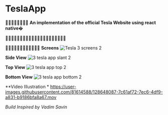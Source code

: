 # TeslaApp
🚗🚗🚗🚗🚗🚗🚗🚗
**An implementation of the official Tesla Website using react native**�

👨🏼‍💻👨🏼‍💻👨🏼‍💻👨🏼‍💻👨🏼‍💻👨🏼‍💻👨🏼‍💻

🚀🚀🚀🚀🚀🚀🚀🚀🚀🚀🚀🚀
**Screens**
![Tesla 3 screens 2](https://user-images.githubusercontent.com/81614588/128647647-09ade527-9f19-49c6-afa1-fe397bf1174c.png)

**Side View**
![3 tesla app  slant 2](https://user-images.githubusercontent.com/81614588/128647910-31a50650-3944-4ec6-b8e7-9f04725ce92b.png)


**Top View**
![3 tesla app top 2](https://user-images.githubusercontent.com/81614588/128647915-29366810-609e-4d89-8057-7f9aaf67efe8.png)

**Bottom View**
![3  tesla app bottom 2](https://user-images.githubusercontent.com/81614588/128647919-cc55d185-ea27-4bda-ba7e-18b1e5d93260.png)


**Video Illustration *
https://user-images.githubusercontent.com/81614588/128648087-7c61af72-7ec6-4df9-a831-b9186bfa8a67.mov


*Build Inspired by Vadim Savin*



